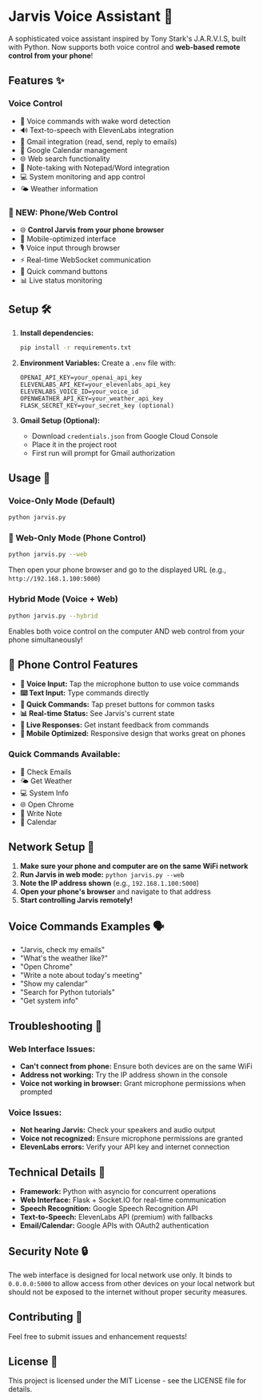 # Jarvis Voice Assistant 🤖

A sophisticated voice assistant inspired by Tony Stark's J.A.R.V.I.S, built with Python. Now supports both voice control and **web-based remote control from your phone**!

## Features ✨

### Voice Control
- 🎤 Voice commands with wake word detection
- 🔊 Text-to-speech with ElevenLabs integration
- 📧 Gmail integration (read, send, reply to emails)
- 📅 Google Calendar management
- 🌐 Web search functionality
- 📝 Note-taking with Notepad/Word integration
- 💻 System monitoring and app control
- 🌤️ Weather information

### 📱 NEW: Phone/Web Control
- 🌐 **Control Jarvis from your phone browser**
- 📱 Mobile-optimized interface
- 🎙️ Voice input through browser
- ⚡ Real-time WebSocket communication
- 🔘 Quick command buttons
- 📊 Live status monitoring

## Setup 🛠️

1. **Install dependencies:**
   ```bash
   pip install -r requirements.txt
   ```

2. **Environment Variables:**
   Create a `.env` file with:
   ```
   OPENAI_API_KEY=your_openai_api_key
   ELEVENLABS_API_KEY=your_elevenlabs_api_key
   ELEVENLABS_VOICE_ID=your_voice_id
   OPENWEATHER_API_KEY=your_weather_api_key
   FLASK_SECRET_KEY=your_secret_key (optional)
   ```

3. **Gmail Setup (Optional):**
   - Download `credentials.json` from Google Cloud Console
   - Place it in the project root
   - First run will prompt for Gmail authorization

## Usage 🚀

### Voice-Only Mode (Default)
```bash
python jarvis.py
```

### 📱 Web-Only Mode (Phone Control)
```bash
python jarvis.py --web
```
Then open your phone browser and go to the displayed URL (e.g., `http://192.168.1.100:5000`)

### Hybrid Mode (Voice + Web)
```bash
python jarvis.py --hybrid
```
Enables both voice control on the computer AND web control from your phone simultaneously!

## 📱 Phone Control Features

- **🎤 Voice Input:** Tap the microphone button to use voice commands
- **⌨️ Text Input:** Type commands directly
- **🔘 Quick Commands:** Tap preset buttons for common tasks
- **📊 Real-time Status:** See Jarvis's current state
- **💬 Live Responses:** Get instant feedback from commands
- **📱 Mobile Optimized:** Responsive design that works great on phones

### Quick Commands Available:
- 📧 Check Emails
- 🌤️ Get Weather
- 💻 System Info
- 🌐 Open Chrome
- 📝 Write Note
- 📅 Calendar

## Network Setup 📡

1. **Make sure your phone and computer are on the same WiFi network**
2. **Run Jarvis in web mode:** `python jarvis.py --web`
3. **Note the IP address shown** (e.g., `192.168.1.100:5000`)
4. **Open your phone's browser** and navigate to that address
5. **Start controlling Jarvis remotely!**

## Voice Commands Examples 🗣️

- "Jarvis, check my emails"
- "What's the weather like?"
- "Open Chrome"
- "Write a note about today's meeting"
- "Show my calendar"
- "Search for Python tutorials"
- "Get system info"

## Troubleshooting 🔧

### Web Interface Issues:
- **Can't connect from phone:** Ensure both devices are on the same WiFi
- **Address not working:** Try the IP address shown in the console
- **Voice not working in browser:** Grant microphone permissions when prompted

### Voice Issues:
- **Not hearing Jarvis:** Check your speakers and audio output
- **Voice not recognized:** Ensure microphone permissions are granted
- **ElevenLabs errors:** Verify your API key and internet connection

## Technical Details 🔧

- **Framework:** Python with asyncio for concurrent operations
- **Web Interface:** Flask + Socket.IO for real-time communication
- **Speech Recognition:** Google Speech Recognition API
- **Text-to-Speech:** ElevenLabs API (premium) with fallbacks
- **Email/Calendar:** Google APIs with OAuth2 authentication

## Security Note 🔒

The web interface is designed for local network use only. It binds to `0.0.0.0:5000` to allow access from other devices on your local network but should not be exposed to the internet without proper security measures.

## Contributing 🤝

Feel free to submit issues and enhancement requests!

## License 📄

This project is licensed under the MIT License - see the LICENSE file for details.
